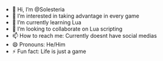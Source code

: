 - 👋 Hi, I’m @Solesteria
- 👀 I’m interested in taking advantage in every game
- 🌱 I’m currently learning Lua
- 💞️ I’m looking to collaborate on Lua scripting
- 📫 How to reach me:  Currently doesnt have social medias
- 😄 Pronouns: He/Him
- ⚡ Fun fact: Life is just a game

<!---
Solesteria/Solesteria is a ✨ special ✨ repository because its `README.md` (this file) appears on your GitHub profile.
You can click the Preview link to take a look at your changes.
--->
